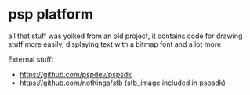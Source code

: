 # psp platform

all that stuff was yoiked from an old project, it contains code for drawing stuff more easily, displaying text with a bitmap font and a lot more

External stuff:
- https://github.com/pspdev/pspsdk
- https://github.com/nothings/stb (stb_image included in pspsdk)